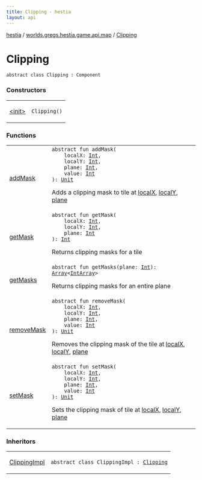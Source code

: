 ```yaml
---
title: Clipping - hestia
layout: api
---
```


<div class='api-docs-breadcrumbs'><a href="../../index.html">hestia</a> / <a href="../index.html">worlds.gregs.hestia.game.api.map</a> / <a href="./index.html">Clipping</a></div>

# Clipping

<div class="signature"><code><span class="keyword">abstract</span> <span class="keyword">class </span><span class="identifier">Clipping</span>&nbsp;<span class="symbol">:</span>&nbsp;<span class="identifier">Component</span></code></div>

### Constructors

<table class="api-docs-table">
<tbody>
<tr>
<td markdown="1">

<a href="-init-.html">&lt;init&gt;</a>


</td>
<td markdown="1">
<div class="signature"><code><span class="identifier">Clipping</span><span class="symbol">(</span><span class="symbol">)</span></code></div>

</td>
</tr>
</tbody>
</table>

### Functions

<table class="api-docs-table">
<tbody>
<tr>
<td markdown="1">

<a href="add-mask.html">addMask</a>


</td>
<td markdown="1">
<div class="signature"><code><span class="keyword">abstract</span> <span class="keyword">fun </span><span class="identifier">addMask</span><span class="symbol">(</span><br/>&nbsp;&nbsp;&nbsp;&nbsp;<span class="parameterName" id="worlds.gregs.hestia.game.api.map.Clipping$addMask(kotlin.Int, kotlin.Int, kotlin.Int, kotlin.Int)/localX">localX</span><span class="symbol">:</span>&nbsp;<a href="https://kotlinlang.org/api/latest/jvm/stdlib/kotlin/-int/index.html"><span class="identifier">Int</span></a><span class="symbol">, </span><br/>&nbsp;&nbsp;&nbsp;&nbsp;<span class="parameterName" id="worlds.gregs.hestia.game.api.map.Clipping$addMask(kotlin.Int, kotlin.Int, kotlin.Int, kotlin.Int)/localY">localY</span><span class="symbol">:</span>&nbsp;<a href="https://kotlinlang.org/api/latest/jvm/stdlib/kotlin/-int/index.html"><span class="identifier">Int</span></a><span class="symbol">, </span><br/>&nbsp;&nbsp;&nbsp;&nbsp;<span class="parameterName" id="worlds.gregs.hestia.game.api.map.Clipping$addMask(kotlin.Int, kotlin.Int, kotlin.Int, kotlin.Int)/plane">plane</span><span class="symbol">:</span>&nbsp;<a href="https://kotlinlang.org/api/latest/jvm/stdlib/kotlin/-int/index.html"><span class="identifier">Int</span></a><span class="symbol">, </span><br/>&nbsp;&nbsp;&nbsp;&nbsp;<span class="parameterName" id="worlds.gregs.hestia.game.api.map.Clipping$addMask(kotlin.Int, kotlin.Int, kotlin.Int, kotlin.Int)/value">value</span><span class="symbol">:</span>&nbsp;<a href="https://kotlinlang.org/api/latest/jvm/stdlib/kotlin/-int/index.html"><span class="identifier">Int</span></a><br/><span class="symbol">)</span><span class="symbol">: </span><a href="https://kotlinlang.org/api/latest/jvm/stdlib/kotlin/-unit/index.html"><span class="identifier">Unit</span></a></code></div>

Adds a clipping mask to tile at <a href="add-mask.html#worlds.gregs.hestia.game.api.map.Clipping$addMask(kotlin.Int, kotlin.Int, kotlin.Int, kotlin.Int)/localX">localX</a>, <a href="add-mask.html#worlds.gregs.hestia.game.api.map.Clipping$addMask(kotlin.Int, kotlin.Int, kotlin.Int, kotlin.Int)/localY">localY</a>, <a href="add-mask.html#worlds.gregs.hestia.game.api.map.Clipping$addMask(kotlin.Int, kotlin.Int, kotlin.Int, kotlin.Int)/plane">plane</a>


</td>
</tr>
<tr>
<td markdown="1">

<a href="get-mask.html">getMask</a>


</td>
<td markdown="1">
<div class="signature"><code><span class="keyword">abstract</span> <span class="keyword">fun </span><span class="identifier">getMask</span><span class="symbol">(</span><br/>&nbsp;&nbsp;&nbsp;&nbsp;<span class="parameterName" id="worlds.gregs.hestia.game.api.map.Clipping$getMask(kotlin.Int, kotlin.Int, kotlin.Int)/localX">localX</span><span class="symbol">:</span>&nbsp;<a href="https://kotlinlang.org/api/latest/jvm/stdlib/kotlin/-int/index.html"><span class="identifier">Int</span></a><span class="symbol">, </span><br/>&nbsp;&nbsp;&nbsp;&nbsp;<span class="parameterName" id="worlds.gregs.hestia.game.api.map.Clipping$getMask(kotlin.Int, kotlin.Int, kotlin.Int)/localY">localY</span><span class="symbol">:</span>&nbsp;<a href="https://kotlinlang.org/api/latest/jvm/stdlib/kotlin/-int/index.html"><span class="identifier">Int</span></a><span class="symbol">, </span><br/>&nbsp;&nbsp;&nbsp;&nbsp;<span class="parameterName" id="worlds.gregs.hestia.game.api.map.Clipping$getMask(kotlin.Int, kotlin.Int, kotlin.Int)/plane">plane</span><span class="symbol">:</span>&nbsp;<a href="https://kotlinlang.org/api/latest/jvm/stdlib/kotlin/-int/index.html"><span class="identifier">Int</span></a><br/><span class="symbol">)</span><span class="symbol">: </span><a href="https://kotlinlang.org/api/latest/jvm/stdlib/kotlin/-int/index.html"><span class="identifier">Int</span></a></code></div>

Returns clipping masks for a tile


</td>
</tr>
<tr>
<td markdown="1">

<a href="get-masks.html">getMasks</a>


</td>
<td markdown="1">
<div class="signature"><code><span class="keyword">abstract</span> <span class="keyword">fun </span><span class="identifier">getMasks</span><span class="symbol">(</span><span class="parameterName" id="worlds.gregs.hestia.game.api.map.Clipping$getMasks(kotlin.Int)/plane">plane</span><span class="symbol">:</span>&nbsp;<a href="https://kotlinlang.org/api/latest/jvm/stdlib/kotlin/-int/index.html"><span class="identifier">Int</span></a><span class="symbol">)</span><span class="symbol">: </span><a href="https://kotlinlang.org/api/latest/jvm/stdlib/kotlin/-array/index.html"><span class="identifier">Array</span></a><span class="symbol">&lt;</span><a href="https://kotlinlang.org/api/latest/jvm/stdlib/kotlin/-int-array/index.html"><span class="identifier">IntArray</span></a><span class="symbol">&gt;</span></code></div>

Returns clipping masks for an entire plane


</td>
</tr>
<tr>
<td markdown="1">

<a href="remove-mask.html">removeMask</a>


</td>
<td markdown="1">
<div class="signature"><code><span class="keyword">abstract</span> <span class="keyword">fun </span><span class="identifier">removeMask</span><span class="symbol">(</span><br/>&nbsp;&nbsp;&nbsp;&nbsp;<span class="parameterName" id="worlds.gregs.hestia.game.api.map.Clipping$removeMask(kotlin.Int, kotlin.Int, kotlin.Int, kotlin.Int)/localX">localX</span><span class="symbol">:</span>&nbsp;<a href="https://kotlinlang.org/api/latest/jvm/stdlib/kotlin/-int/index.html"><span class="identifier">Int</span></a><span class="symbol">, </span><br/>&nbsp;&nbsp;&nbsp;&nbsp;<span class="parameterName" id="worlds.gregs.hestia.game.api.map.Clipping$removeMask(kotlin.Int, kotlin.Int, kotlin.Int, kotlin.Int)/localY">localY</span><span class="symbol">:</span>&nbsp;<a href="https://kotlinlang.org/api/latest/jvm/stdlib/kotlin/-int/index.html"><span class="identifier">Int</span></a><span class="symbol">, </span><br/>&nbsp;&nbsp;&nbsp;&nbsp;<span class="parameterName" id="worlds.gregs.hestia.game.api.map.Clipping$removeMask(kotlin.Int, kotlin.Int, kotlin.Int, kotlin.Int)/plane">plane</span><span class="symbol">:</span>&nbsp;<a href="https://kotlinlang.org/api/latest/jvm/stdlib/kotlin/-int/index.html"><span class="identifier">Int</span></a><span class="symbol">, </span><br/>&nbsp;&nbsp;&nbsp;&nbsp;<span class="parameterName" id="worlds.gregs.hestia.game.api.map.Clipping$removeMask(kotlin.Int, kotlin.Int, kotlin.Int, kotlin.Int)/value">value</span><span class="symbol">:</span>&nbsp;<a href="https://kotlinlang.org/api/latest/jvm/stdlib/kotlin/-int/index.html"><span class="identifier">Int</span></a><br/><span class="symbol">)</span><span class="symbol">: </span><a href="https://kotlinlang.org/api/latest/jvm/stdlib/kotlin/-unit/index.html"><span class="identifier">Unit</span></a></code></div>

Removes the clipping mask of the tile at <a href="remove-mask.html#worlds.gregs.hestia.game.api.map.Clipping$removeMask(kotlin.Int, kotlin.Int, kotlin.Int, kotlin.Int)/localX">localX</a>, <a href="remove-mask.html#worlds.gregs.hestia.game.api.map.Clipping$removeMask(kotlin.Int, kotlin.Int, kotlin.Int, kotlin.Int)/localY">localY</a>, <a href="remove-mask.html#worlds.gregs.hestia.game.api.map.Clipping$removeMask(kotlin.Int, kotlin.Int, kotlin.Int, kotlin.Int)/plane">plane</a>


</td>
</tr>
<tr>
<td markdown="1">

<a href="set-mask.html">setMask</a>


</td>
<td markdown="1">
<div class="signature"><code><span class="keyword">abstract</span> <span class="keyword">fun </span><span class="identifier">setMask</span><span class="symbol">(</span><br/>&nbsp;&nbsp;&nbsp;&nbsp;<span class="parameterName" id="worlds.gregs.hestia.game.api.map.Clipping$setMask(kotlin.Int, kotlin.Int, kotlin.Int, kotlin.Int)/localX">localX</span><span class="symbol">:</span>&nbsp;<a href="https://kotlinlang.org/api/latest/jvm/stdlib/kotlin/-int/index.html"><span class="identifier">Int</span></a><span class="symbol">, </span><br/>&nbsp;&nbsp;&nbsp;&nbsp;<span class="parameterName" id="worlds.gregs.hestia.game.api.map.Clipping$setMask(kotlin.Int, kotlin.Int, kotlin.Int, kotlin.Int)/localY">localY</span><span class="symbol">:</span>&nbsp;<a href="https://kotlinlang.org/api/latest/jvm/stdlib/kotlin/-int/index.html"><span class="identifier">Int</span></a><span class="symbol">, </span><br/>&nbsp;&nbsp;&nbsp;&nbsp;<span class="parameterName" id="worlds.gregs.hestia.game.api.map.Clipping$setMask(kotlin.Int, kotlin.Int, kotlin.Int, kotlin.Int)/plane">plane</span><span class="symbol">:</span>&nbsp;<a href="https://kotlinlang.org/api/latest/jvm/stdlib/kotlin/-int/index.html"><span class="identifier">Int</span></a><span class="symbol">, </span><br/>&nbsp;&nbsp;&nbsp;&nbsp;<span class="parameterName" id="worlds.gregs.hestia.game.api.map.Clipping$setMask(kotlin.Int, kotlin.Int, kotlin.Int, kotlin.Int)/value">value</span><span class="symbol">:</span>&nbsp;<a href="https://kotlinlang.org/api/latest/jvm/stdlib/kotlin/-int/index.html"><span class="identifier">Int</span></a><br/><span class="symbol">)</span><span class="symbol">: </span><a href="https://kotlinlang.org/api/latest/jvm/stdlib/kotlin/-unit/index.html"><span class="identifier">Unit</span></a></code></div>

Sets the clipping mask of tile at <a href="set-mask.html#worlds.gregs.hestia.game.api.map.Clipping$setMask(kotlin.Int, kotlin.Int, kotlin.Int, kotlin.Int)/localX">localX</a>, <a href="set-mask.html#worlds.gregs.hestia.game.api.map.Clipping$setMask(kotlin.Int, kotlin.Int, kotlin.Int, kotlin.Int)/localY">localY</a>, <a href="set-mask.html#worlds.gregs.hestia.game.api.map.Clipping$setMask(kotlin.Int, kotlin.Int, kotlin.Int, kotlin.Int)/plane">plane</a>


</td>
</tr>
</tbody>
</table>

### Inheritors

<table class="api-docs-table">
<tbody>
<tr>
<td markdown="1">

<a href="../../worlds.gregs.hestia.game.plugins.map.components/-clipping-impl/index.html">ClippingImpl</a>


</td>
<td markdown="1">
<div class="signature"><code><span class="keyword">abstract</span> <span class="keyword">class </span><span class="identifier">ClippingImpl</span>&nbsp;<span class="symbol">:</span>&nbsp;<a href="./index.html"><span class="identifier">Clipping</span></a></code></div>

</td>
</tr>
</tbody>
</table>
